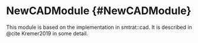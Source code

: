 # NewCADModule {#NewCADModule}

This module is based on the implementation in smtrat::cad.
It is described in @cite Kremer2019 in some detail.
